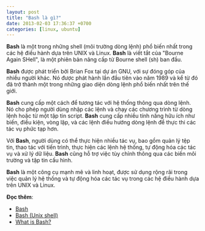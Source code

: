 ```yaml
---
layout: post
title: "Bash là gì?"
date: 2013-02-03 17:36:37 +0700
categories: [linux, ubuntu]
---
```


**Bash** là một trong những shell (môi trường dòng lệnh) phổ biến nhất trong các hệ điều hành dựa trên UNIX và Linux. **Bash** là viết tắt của "Bourne Again SHell", là một phiên bản nâng cấp từ Bourne shell (sh) ban đầu.

**Bash** được phát triển bởi Brian Fox tại dự án GNU, với sự đóng góp của nhiều người khác. Nó được phát hành lần đầu tiên vào năm 1989 và kể từ đó đã trở thành một trong những giao diện dòng lệnh phổ biến nhất trên thế giới.

**Bash** cung cấp một cách để tương tác với hệ thống thông qua dòng lệnh. Nó cho phép người dùng nhập các lệnh và chạy các chương trình từ dòng lệnh hoặc từ một tập tin script. **Bash** cung cấp nhiều tính năng hữu ích như biến, điều kiện, vòng lặp, và các lệnh điều hướng dòng lệnh để thực thi các tác vụ phức tạp hơn.

Với **Bash**, người dùng có thể thực hiện nhiều tác vụ, bao gồm quản lý tệp tin, thao tác với tiến trình, thực hiện các lệnh hệ thống, tự động hóa các tác vụ và xử lý dữ liệu. **Bash** cũng hỗ trợ việc tùy chỉnh thông qua các biến môi trường và tập tin cấu hình.

**Bash** là một công cụ mạnh mẽ và linh hoạt, được sử dụng rộng rãi trong việc quản lý hệ thống và tự động hóa các tác vụ trong các hệ điều hành dựa trên UNIX và Linux.

**Đọc thêm**:  
- [Bash](https://vi.wikipedia.org/wiki/Bash)
- [Bash (Unix shell)](https://en.wikipedia.org/wiki/Bash_(Unix_shell))
- [What is Bash?](https://opensource.com/resources/what-bash)
